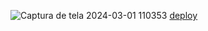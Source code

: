![Captura de tela 2024-03-01 110353](https://github.com/EmersomNunes/Explore-Stage03-Formulario/assets/138039830/0da39cc4-c740-4d5a-b32d-fcc47c3743de)
[deploy](https://explore-stage03-formulario-emersomnunes-projects.vercel.app/)
